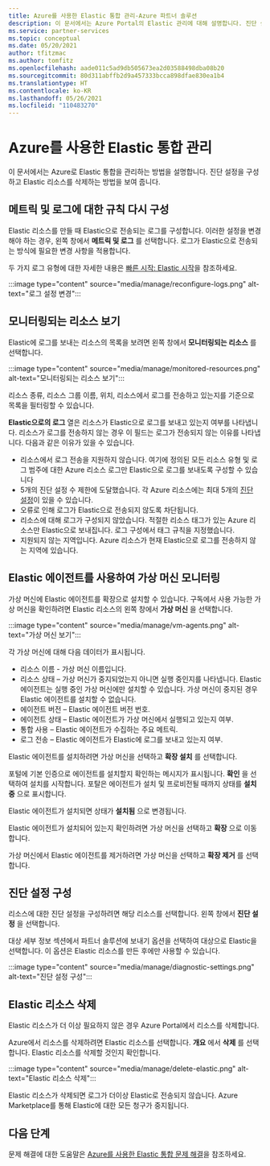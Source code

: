 ```yaml
---
title: Azure를 사용한 Elastic 통합 관리-Azure 파트너 솔루션
description: 이 문서에서는 Azure Portal의 Elastic 관리에 대해 설명합니다. 진단 설정을 구성하고 리소스를 삭제하는 방법입니다.
ms.service: partner-services
ms.topic: conceptual
ms.date: 05/20/2021
author: tfitzmac
ms.author: tomfitz
ms.openlocfilehash: aade011c5ad9db505673ea2d03588498dba08b20
ms.sourcegitcommit: 80d311abffb2d9a457333bcca898dfae830ea1b4
ms.translationtype: HT
ms.contentlocale: ko-KR
ms.lasthandoff: 05/26/2021
ms.locfileid: "110483270"
---
```

# <a name="manage-the-elastic-integration-with-azure"></a>Azure를 사용한 Elastic 통합 관리

이 문서에서는 Azure로 Elastic 통합을 관리하는 방법을 설명합니다. 진단 설정을 구성하고 Elastic 리소스를 삭제하는 방법을 보여 줍니다.

## <a name="reconfigure-rules-for-metrics-and-logs"></a>메트릭 및 로그에 대한 규칙 다시 구성

Elastic 리소스를 만들 때 Elastic으로 전송되는 로그를 구성합니다. 이러한 설정을 변경해야 하는 경우, 왼쪽 창에서 **메트릭 및 로그** 를 선택합니다. 로그가 Elastic으로 전송되는 방식에 필요한 변경 사항을 적용합니다.

두 가지 로그 유형에 대한 자세한 내용은 [빠른 시작: Elastic 시작](create.md)을 참조하세요.

:::image type="content" source="media/manage/reconfigure-logs.png" alt-text="로그 설정 변경":::

## <a name="view-monitored-resources"></a>모니터링되는 리소스 보기

Elastic에 로그를 보내는 리소스의 목록을 보려면 왼쪽 창에서 **모니터링되는 리소스** 를 선택합니다.

:::image type="content" source="media/manage/monitored-resources.png" alt-text="모니터링되는 리소스 보기":::

리소스 종류, 리소스 그룹 이름, 위치, 리소스에서 로그를 전송하고 있는지를 기준으로 목록을 필터링할 수 있습니다.

**Elastic으로의 로그** 열은 리소스가 Elastic으로 로그를 보내고 있는지 여부를 나타냅니다. 리소스가 로그를 전송하지 않는 경우 이 필드는 로그가 전송되지 않는 이유를 나타냅니다. 다음과 같은 이유가 있을 수 있습니다.

* 리소스에서 로그 전송을 지원하지 않습니다. 여기에 정의된 모든 리소스 유형 및 로그 범주에 대한 Azure 리소스 로그만 Elastic으로 로그를 보내도록 구성할 수 있습니다
* 5개의 진단 설정 수 제한에 도달했습니다. 각 Azure 리소스에는 최대 5개의 [진단 설정](../../azure-monitor/platform/diagnostic-settings.md)이 있을 수 있습니다.
* 오류로 인해 로그가 Elastic으로 전송되지 않도록 차단됩니다.
* 리소스에 대해 로그가 구성되지 않았습니다. 적절한 리소스 태그가 있는 Azure 리소스만 Elastic으로 보내집니다. 로그 구성에서 태그 규칙을 지정했습니다. 
* 지원되지 않는 지역입니다. Azure 리소스가 현재 Elastic으로 로그를 전송하지 않는 지역에 있습니다. 

## <a name="monitor-virtual-machines-using-elastic-agent"></a>Elastic 에이전트를 사용하여 가상 머신 모니터링

가상 머신에 Elastic 에이전트를 확장으로 설치할 수 있습니다. 구독에서 사용 가능한 가상 머신을 확인하려면 Elastic 리소스의 왼쪽 창에서 **가상 머신** 을 선택합니다.

:::image type="content" source="media/manage/vm-agents.png" alt-text="가상 머신 보기":::

각 가상 머신에 대해 다음 데이터가 표시됩니다.

* 리소스 이름 - 가상 머신 이름입니다.
* 리소스 상태 – 가상 머신가 중지되었는지 아니면 실행 중인지를 나타냅니다. Elastic 에이전트는 실행 중인 가상 머신에만 설치할 수 있습니다. 가상 머신이 중지된 경우 Elastic 에이전트를 설치할 수 없습니다.
* 에이전트 버전 – Elastic 에이전트 버전 번호.
* 에이전트 상태 – Elastic 에이전트가 가상 머신에서 실행되고 있는지 여부.
* 통합 사용 – Elastic 에이전트가 수집하는 주요 메트릭.
* 로그 전송 – Elastic 에이전트가 Elastic에 로그를 보내고 있는지 여부.

Elastic 에이전트를 설치하려면 가상 머신을 선택하고 **확장 설치** 를 선택합니다.

포털에 기본 인증으로 에이전트를 설치할지 확인하는 메시지가 표시됩니다. **확인** 을 선택하여 설치를 시작합니다. 포탈은 에이전트가 설치 및 프로비전될 때까지 상태를 **설치 중** 으로 표시합니다.

Elastic 에이전트가 설치되면 상태가 **설치됨** 으로 변경됩니다.

Elastic 에이전트가 설치되어 있는지 확인하려면 가상 머신을 선택하고 **확장** 으로 이동합니다.

가상 머신에서 Elastic 에이전트를 제거하려면 가상 머신을 선택하고 **확장 제거** 를 선택합니다.

## <a name="configure-diagnostic-settings"></a>진단 설정 구성

리소스에 대한 진단 설정을 구성하려면 해당 리소스를 선택합니다. 왼쪽 창에서 **진단 설정** 을 선택합니다. 

대상 세부 정보 섹션에서 파트너 솔루션에 보내기 옵션을 선택하여 대상으로 Elastic을 선택합니다. 이 옵션은 Elastic 리소스를 만든 후에만 사용할 수 있습니다.

:::image type="content" source="media/manage/diagnostic-settings.png" alt-text="진단 설정 구성":::

## <a name="delete-elastic-resource"></a>Elastic 리소스 삭제

Elastic 리소스가 더 이상 필요하지 않은 경우 Azure Portal에서 리소스를 삭제합니다.

Azure에서 리소스를 삭제하려면 Elastic 리소스를 선택합니다. **개요** 에서 **삭제** 를 선택합니다. Elastic 리소스를 삭제할 것인지 확인합니다.

:::image type="content" source="media/manage/delete-elastic.png" alt-text="Elastic 리소스 삭제":::

Elastic 리소스가 삭제되면 로그가 더이상 Elastic로 전송되지 않습니다. Azure Marketplace를 통해 Elastic에 대한 모든 청구가 중지됩니다.

## <a name="next-steps"></a>다음 단계

문제 해결에 대한 도움말은 [Azure를 사용한 Elastic 통합 문제 해결](troubleshoot.md)을 참조하세요.
